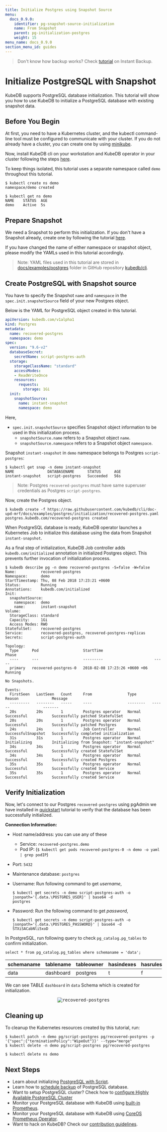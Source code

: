 ```yaml
---
title: Initialize Postgres using Snapshot Source
menu:
  docs_0.9.0:
    identifier: pg-snapshot-source-initialization
    name: From Snapshot
    parent: pg-initialization-postgres
    weight: 15
menu_name: docs_0.9.0
section_menu_id: guides
---
```

> Don't know how backup works?  Check [tutorial](/docs/guides/postgres/snapshot/instant_backup.md) on Instant Backup.

# Initialize PostgreSQL with Snapshot

KubeDB supports PostgreSQL database initialization. This tutorial will show you how to use KubeDB to initialize a PostgreSQL database with existing snapshot data.

## Before You Begin

At first, you need to have a Kubernetes cluster, and the kubectl command-line tool must be configured to communicate with your cluster. If you do not already have a cluster, you can create one by using [minikube](https://github.com/kubernetes/minikube).

Now, install KubeDB cli on your workstation and KubeDB operator in your cluster following the steps [here](/docs/setup/install.md).

To keep things isolated, this tutorial uses a separate namespace called `demo` throughout this tutorial.

```console
$ kubectl create ns demo
namespace/demo created

$ kubectl get ns demo
NAME    STATUS  AGE
demo    Active  5s
```

## Prepare Snapshot

We need a Snapshot to perform this initialization. If you don't have a Snapshot already, create one by following the tutorial [here](/docs/guides/postgres/snapshot/instant_backup.md).

If you have changed the name of either namespace or snapshot object, please modify the YAMLs used in this tutorial accordingly.

> Note: YAML files used in this tutorial are stored in [docs/examples/postgres](https://github.com/kubedb/cli/tree/master/docs/examples/postgres) folder in GitHub repository [kubedb/cli](https://github.com/kubedb/cli).

## Create PostgreSQL with Snapshot source

You have to specify the Snapshot `name` and `namespace` in the `spec.init.snapshotSource` field of your new Postgres object.

Below is the YAML for PostgreSQL object created in this tutorial.

```yaml
apiVersion: kubedb.com/v1alpha1
kind: Postgres
metadata:
  name: recovered-postgres
  namespace: demo
spec:
  version: "9.6-v2"
  databaseSecret:
    secretName: script-postgres-auth
  storage:
    storageClassName: "standard"
    accessModes:
    - ReadWriteOnce
    resources:
      requests:
        storage: 1Gi
  init:
    snapshotSource:
      name: instant-snapshot
      namespace: demo
```

Here,

- `spec.init.snapshotSource` specifies Snapshot object information to be used in this initialization process.
  - `snapshotSource.name` refers to a Snapshot object `name`.
  - `snapshotSource.namespace` refers to a Snapshot object `namespace`.

Snapshot `instant-snapshot` in `demo` namespace belongs to Postgres `script-postgres`:

```console
$ kubectl get snap -n demo instant-snapshot
NAME               DATABASENAME      STATUS      AGE
instant-snapshot   script-postgres   Succeeded   56s
```

> Note: Postgres `recovered-postgres` must have same superuser credentials as Postgres `script-postgres`.

[//]: # (Describe authentication part. This should match with existing one)

Now, create the Postgres object.

```console
$ kubedb create -f https://raw.githubusercontent.com/kubedb/cli/doc-upd-mrf/docs/examples/postgres/initialization/recovered-postgres.yaml
postgres.kubedb.com/recovered-postgres created
```

When PostgreSQL database is ready, KubeDB operator launches a Kubernetes Job to initialize this database using the data from Snapshot `instant-snapshot`.

As a final step of initialization, KubeDB Job controller adds `kubedb.com/initialized` annotation in initialized Postgres object. This prevents further invocation of initialization process.

```console
$ kubedb describe pg -n demo recovered-postgres -S=false -W=false
Name:           recovered-postgres
Namespace:      demo
StartTimestamp: Thu, 08 Feb 2018 17:23:21 +0600
Status:         Running
Annotations:    kubedb.com/initialized
Init:
  snapshotSource:
    namespace:  demo
    name:       instant-snapshot
Volume:
  StorageClass: standard
  Capacity:     1Gi
  Access Modes: RWO
StatefulSet:    recovered-postgres
Service:        recovered-postgres, recovered-postgres-replicas
Secrets:        script-postgres-auth

Topology:
  Type      Pod                    StartTime                       Phase
  ----      ---                    ---------                       -----
  primary   recovered-postgres-0   2018-02-08 17:23:26 +0600 +06   Running

No Snapshots.

Events:
  FirstSeen   LastSeen   Count     From                Type       Reason               Message
  ---------   --------   -----     ----                --------   ------               -------
  20s         20s        1         Postgres operator   Normal     Successful           Successfully patched StatefulSet
  20s         20s        1         Postgres operator   Normal     Successful           Successfully patched Postgres
  24s         24s        1         Job Controller      Normal     SuccessfulSnapshot   Successfully completed initialization
  31s         31s        1         Postgres operator   Normal     Initializing         Initializing from Snapshot: "instant-snapshot"
  34s         34s        1         Postgres operator   Normal     Successful           Successfully created StatefulSet
  34s         34s        1         Postgres operator   Normal     Successful           Successfully created Postgres
  35s         35s        1         Postgres operator   Normal     Successful           Successfully created Service
  35s         35s        1         Postgres operator   Normal     Successful           Successfully created Service
```

## Verify Initialization

Now, let's connect to our Postgres `recovered-postgres`  using pgAdmin we have installed in [quickstart](/docs/guides/postgres/quickstart/quickstart.md#before-you-begin) tutorial to verify that the database has been successfully initialized.

**Connection Information:**

- Host name/address: you can use any of these
  - Service: `recovered-postgres.demo`
  - Pod IP: (`$ kubectl get pods recovered-postgres-0 -n demo -o yaml | grep podIP`)
- Port: `5432`
- Maintenance database: `postgres`

- Username: Run following command to get *username*,

  ```console
  $ kubectl get secrets -n demo script-postgres-auth -o jsonpath='{.data.\POSTGRES_USER}' | base64 -d
  postgres
  ```

- Password: Run the following command to get *password*,

  ```console
  $ kubectl get secrets -n demo script-postgres-auth -o jsonpath='{.data.\POSTGRES_PASSWORD}' | base64 -d
  STXiSACabNli5xoD
  ```

In PostgreSQL, run following query to check `pg_catalog.pg_tables` to confirm initialization.

```console
select * from pg_catalog.pg_tables where schemaname = 'data';
```

 schemaname | tablename | tableowner | hasindexes | hasrules | hastriggers | rowsecurity
------------|-----------|------------|------------|----------|-------------|-------------
 data       | dashboard | postgres   | t          | f        | f           | f

We can see TABLE `dashboard` in `data` Schema which is created for initialization.

<p align="center">
  <kbd>
    <img alt="recovered-postgres"  src="/docs/images/postgres/recovered-postgres.gif">
  </kbd>
</p>

## Cleaning up

To cleanup the Kubernetes resources created by this tutorial, run:

```console
$ kubectl patch -n demo pg/script-postgres pg/recovered-postgres -p '{"spec":{"terminationPolicy":"WipeOut"}}' --type="merge"
$ kubectl delete -n demo pg/script-postgres pg/recovered-postgres

$ kubectl delete ns demo
```

## Next Steps

- Learn about initializing [PostgreSQL with Script](/docs/guides/postgres/initialization/script_source.md).
- Learn how to [schedule backup](/docs/guides/postgres/snapshot/scheduled_backup.md)  of PostgreSQL database.
- Want to setup PostgreSQL cluster? Check how to [configure Highly Available PostgreSQL Cluster](/docs/guides/postgres/clustering/ha_cluster.md)
- Monitor your PostgreSQL database with KubeDB using [built-in Prometheus](/docs/guides/postgres/monitoring/using-builtin-prometheus.md).
- Monitor your PostgreSQL database with KubeDB using [CoreOS Prometheus Operator](/docs/guides/postgres/monitoring/using-coreos-prometheus-operator.md).
- Want to hack on KubeDB? Check our [contribution guidelines](/docs/CONTRIBUTING.md).

